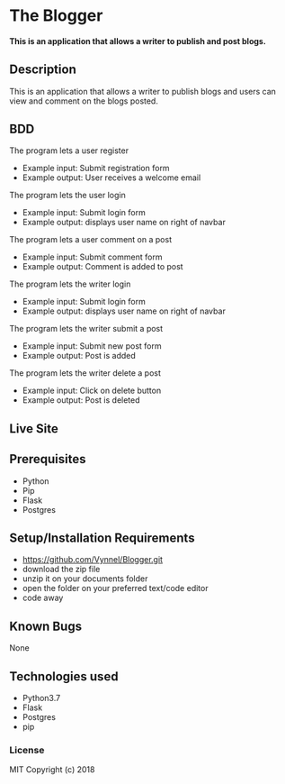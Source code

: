 # The Blogger
#### This is an application that allows a writer to publish and post blogs.

## Description
This is an application that allows a writer to publish blogs and users can view and comment on the blogs posted.
## BDD
The program lets a user register
* Example input: Submit registration form
* Example output: User receives a welcome email

The program lets the user login
* Example input: Submit login form
* Example output: displays user name on right of navbar

The program lets a user comment on a post
* Example input: Submit comment form
* Example output: Comment is added to post

The program lets the writer login
* Example input: Submit login form
* Example output: displays user name on right of navbar

The program lets the writer submit a post
* Example input: Submit new post form
* Example output: Post is added

The program lets the writer delete a post
* Example input: Click on delete button
* Example output: Post is deleted

## Live Site


## Prerequisites
* Python
* Pip
* Flask
* Postgres

## Setup/Installation Requirements
* https://github.com/Vynnel/Blogger.git
* download the zip file
* unzip it on your documents folder
* open the folder on your preferred text/code editor
* code away
## Known Bugs
None
## Technologies used
* Python3.7
* Flask
* Postgres
* pip
### License
MIT
Copyright (c) 2018 

